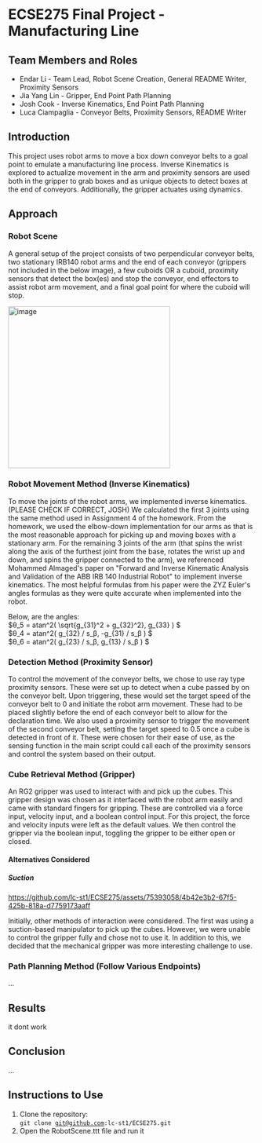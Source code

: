 # ECSE275 Final Project - Manufacturing Line

## Team Members and Roles
* Endar Li - Team Lead, Robot Scene Creation, General README Writer, Proximity Sensors
* Jia Yang Lin - Gripper, End Point Path Planning
* Josh Cook - Inverse Kinematics, End Point Path Planning
* Luca Ciampaglia - Conveyor Belts, Proximity Sensors, README Writer

## Introduction
This project uses robot arms to move a box down conveyor belts to a goal point to emulate a manufacturing line process. Inverse Kinematics is explored to actualize movement in the arm and proximity sensors are used both in the gripper to grab boxes and as unique objects to detect boxes at the end of conveyors. Additionally, the gripper actuates using dynamics.

## Approach
### Robot Scene
A general setup of the project consists of two perpendicular conveyor belts, two stationary IRB140 robot arms and the end of each conveyor (grippers not included in the below image), a few cuboids OR a cuboid, proximity sensors that detect the box(es) and stop the conveyor, end effectors to assist robot arm movement, and a final goal point for where the cuboid will stop.

<img width="330" alt="image" src="https://github.com/lc-st1/ECSE275/assets/53535721/350cc390-2faf-433f-a3bd-a08c3afcda8d">

### Robot Movement Method (Inverse Kinematics)
To move the joints of the robot arms, we implemented inverse kinematics. (PLEASE CHECK IF CORRECT, JOSH) We calculated the first 3 joints using the same method used in Assignment 4 of the homework. From the homework, we used the elbow-down implementation for our arms as that is the most reasonable approach for picking up and moving boxes with a stationary arm. For the remaining 3 joints of the arm (that spins the wrist along the axis of the furthest joint from the base, rotates the wrist up and down, and spins the gripper connected to the arm), we referenced Mohammed Almaged's paper on "Forward and Inverse Kinematic Analysis and Validation of the ABB IRB 140 Industrial Robot" to implement inverse kinematics. The most helpful formulas from his paper were the ZYZ Euler's angles formulas as they were quite accurate when implemented into the robot.

Below, are the angles:  
$θ_5 = atan^2( \sqrt{g_{31}^2 + g_{32}^2}, g_{33} ) $  
$θ_4 = atan^2( g_{32} / s_β, -g_{31} / s_β ) $  
$θ_6 = atan^2( g_{23} / s_β, g_{13} / s_β ) $  

### Detection Method (Proximity Sensor)
To control the movement of the conveyor belts, we chose to use ray type proximity sensors. These were set up to detect when a cube passed by on the conveyor belt. Upon triggering, these would set the target speed of the conveyor belt to 0 and initiate the robot arm movement. These had to be placed slightly before the end of each conveyor belt to allow for the declaration time. We also used a proximity sensor to trigger the movement of the second conveyor belt, setting the target speed to 0.5 once a cube is detected in front of it. These were chosen for their ease of use, as the sensing function in the main script could call each of the proximity sensors and control the system based on their output.

### Cube Retrieval Method (Gripper)
An RG2 gripper was used to interact with and pick up the cubes. This gripper design was chosen as it interfaced with the robot arm easily and came with standard fingers for gripping. These are controlled via a force input, velocity input, and a boolean control input. For this project, the force and velocity inputs were left as the default values. We then control the gripper via the boolean input, toggling the gripper to be either open or closed.

#### Alternatives Considered
##### Suction
https://github.com/lc-st1/ECSE275/assets/75393058/4b42e3b2-67f5-425b-818a-d7759173aaff

Initially, other methods of interaction were considered. The first was using a suction-based manipulator to pick up the cubes. However, we were unable to control the gripper fully and chose not to use it. In addition to this, we decided that the mechanical gripper was more interesting challenge to use.
 


### Path Planning Method (Follow Various Endpoints)
...

## Results
it dont work

## Conclusion
...

## Instructions to Use
1. Clone the repository: <br>
  <code>git clone git@github.com:lc-st1/ECSE275.git</code>
2. Open the RobotScene.ttt file and run it
